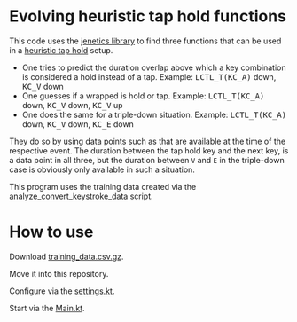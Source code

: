 # Evolving heuristic tap hold functions
This code uses the [jenetics library](https://github.com/jenetics/jenetics) to find three functions that can be used in a [heuristic tap hold](https://github.com/CreamyCookie/qmk_userspace/keyboards/ducktopus/keymaps/vial/features/) setup.

* One tries to predict the duration overlap above which a key combination is considered a hold instead of a tap. Example: <kbd>LCTL_T(KC_A)</kbd> down, <kbd>KC_V</kbd> down
* One guesses if a wrapped is hold or tap. Example: <kbd>LCTL_T(KC_A)</kbd> down, <kbd>KC_V</kbd> down, <kbd>KC_V</kbd> up
* One does the same for a triple-down situation. Example: <kbd>LCTL_T(KC_A)</kbd> down, <kbd>KC_V</kbd> down, <kbd>KC_E</kbd> down

They do so by using data points such as that are available at the time of the respective event. The duration between the tap hold key and the next key, is a data point in all three, but the duration between `V` and `E` in the triple-down case is obviously only available in such a situation.

This program uses the training data created via the [analyze_convert_keystroke_data](https://github.com/CreamyCookie/analyze_convert_keystroke_data) script.

# How to use
Download [training_data.csv.gz](https://github.com/CreamyCookie/analyze_convert_keystroke_data/tree/main/dataset).

Move it into this repository.

Configure via the [settings.kt](src/main/kotlin/settings.kt).

Start via the [Main.kt](src/main/kotlin/Main.kt).